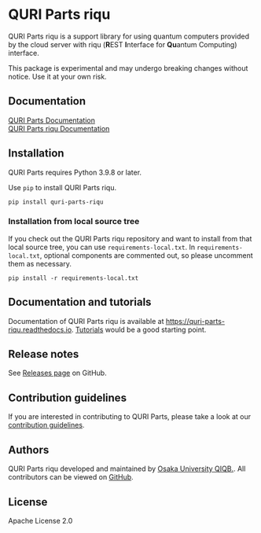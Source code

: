 # QURI Parts riqu

QURI Parts riqu is a support library for using quantum computers provided by the cloud server
with riqu (**R**EST **I**nterface for **Qu**antum Computing) interface.

This package is experimental and may undergo breaking changes without notice.
Use it at your own risk.

## Documentation

[QURI Parts Documentation](https://quri-parts.qunasys.com)  
[QURI Parts riqu Documentation](https://quri-parts-riqu.readthedocs.io)

## Installation

QURI Parts requires Python 3.9.8 or later.

Use `pip` to install QURI Parts riqu.

```
pip install quri-parts-riqu
```

### Installation from local source tree

If you check out the QURI Parts riqu repository and want to install from that local source tree, you can use `requirements-local.txt`.
In `requirements-local.txt`, optional components are commented out, so please uncomment them as necessary.

```
pip install -r requirements-local.txt
```


## Documentation and tutorials

Documentation of QURI Parts riqu is available at <https://quri-parts-riqu.readthedocs.io>.
[Tutorials](https://quri-parts-riqu.readthedocs.io/xxx) would be a good starting point.

## Release notes

See [Releases page](https://github.com/qiqb-osaka/quri-parts-riqu/releases) on GitHub.


## Contribution guidelines

If you are interested in contributing to QURI Parts, please take a look at our [contribution guidelines](CONTRIBUTING.md).


## Authors

QURI Parts riqu developed and maintained by [Osaka University QIQB.](https://qiqb.osaka-u.ac.jp/). All contributors can be viewed on [GitHub](https://github.com/qiqb-osaka/quri-parts-riqu/graphs/contributors).


## License

Apache License 2.0
